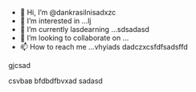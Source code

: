 - 👋 Hi, I’m @dankrasilnisadxzc
- 👀 I’m interested in ...lj
- 🌱 I’m currently lasdearning ...sdsadasd
- 💞️ I’m looking to collaborate on ...
- 📫 How to reach me ...vhyiads
dadczxcsfdfsadsffd
<!---bvcfqw21пsd
--->gjcsad
csvbав
bfdbdfbvxad
sadasd
